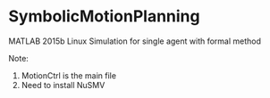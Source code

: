 # SymbolicMotionPlanning
  MATLAB 2015b Linux
Simulation for single agent with formal method

Note:
1. MotionCtrl is the main file
2. Need to install NuSMV
